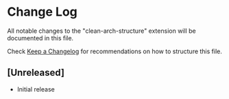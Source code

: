 # Change Log

All notable changes to the "clean-arch-structure" extension will be documented in this file.

Check [Keep a Changelog](http://keepachangelog.com/) for recommendations on how to structure this file.

## [Unreleased]

- Initial release